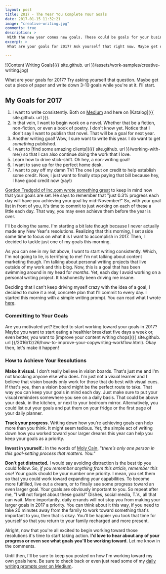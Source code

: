 ```yaml
---
layout: post
title: 2017 - The Year You Complete Your Goals
date: 2017-01-15 11:32:21
image: "creative-writing.jpg"
comments: true
description: >
 With the new year comes new goals. These could be goals for your business, personal life, or health. Either way, read on to find ways to help you outline and start working toward achieving your 2017 resolutions.
excerpt: >
 What are your goals for 2017? Ask yourself that right now. Maybe get out a piece of paper and write down 3-10 goals. I'll start.

---
```


![Content Writing Goals]({{ site.github. url }}/assets/work-samples/creative-writing.jpg)

What are your goals for 2017? Try asking yourself that question. Maybe get out a piece of paper and write down 3-10 goals while you're at it. I'll start.


## My Goals for 2017

1. I want to write consistently. Both on [Medium](https://medium.com/@KT_a_Gilbert) and here on [Katalog]({{ site.github. url }}).
2. In that vein, I want to begin work on a novel. Whether that be a fiction, non-fiction, or even a book of poetry. I don't know yet. Notice that I don't say I want to publish that novel. That will be a goal for next year.
3. Another writing goal! Wow, I sure want to write this year. I do want to get *something* published.
4. I want to [find some amazing clients](({{ site.github. url }}/working-with-me/) so that I can also continue doing the work that I love.
5. Learn how to drive stick-shift. Oh hey, a non-writing goal!
6. I want to save up for the perfect home desk.
7. I want to pay off my damn TV! The one I put on credit to help establish some credit. Now, I just want to finally stop paying that bill because hey, I have good credit now (yay!)

[Gordon Tredgold of Inc.com wrote something great](http://www.inc.com/gordon-tredgold/5-things-to-remember-when-setting-your-2017-goals.html) to keep in mind now that your goals are set. He says to remember that "just 0.3% progress each day will have you achieving your goal by mid-November!" So, with your goal list in front of you, it's time to commit to just working on each of these a little each day. That way, you may even achieve them before the year is over.

I'll be doing the same. I'm starting a bit late though because I never actually made any New Year's resolutions. Realizing that this morning, I set aside some time to focus on what it is I want to accomplish in 2017. Then, I decided to tackle just one of my goals this morning.

As you can see in my list above, I want to start writing consistently. Which, I'm not going to lie, is terrifying to me! I'm not talking about content marketing though. I'm talking about personal writing projects that live outside of my work and this blog. Now, this is a goal that has been swimming around in my head for *months*. Yet, each day I avoid working on a personal writing project. It hashonestly been driving me insane.

Deciding that I can't keep driving myself crazy with the idea of a goal, I decided to make it a real, concrete plan that I'll commit to every day. I started this morning with a simple writing prompt. You can read what I wrote [here](https://medium.com/@KT_a_Gilbert/getting-back-to-me-5a23d8d8832c#.ys9fqoi6p).

### Committing to Your Goals
Are you motivated yet? Excited to start working toward your goals in 2017? Maybe you want to start eating a healthier breakfast five days a week or, even better, you want to [improve your content writing chops]({{ site.github. url }}/2016/12/26/how-to-improve-your-copywriting-workflow.html). Okay then, let's make it happen!

### How to Achieve Your Resolutions

**Make it visual.** I don't really believe in vision boards. That's just me and I'm not knocking anyone else who does. I'm just not a visual learner and I believe that vision boards only work for those that do best with visual cues. If that's you, then a vision board might be the perfect route to take. That way you can keep your goals in mind each day. Just make sure to put your visual reminders somewhere you see on a daily basis. That could be above your desk, in the kitchen, or next to your bedroom mirror. Alternatively, you could list out your goals and put them on your fridge or the first page of your daily planner.

**Track your progress.** Writing down how you're achieving goals can help more than you think. It might seem tedious. Yet, the simple act of writing down how you worked toward your larger dreams this year can help you keep your goals as a priority.

**Invest in yourself.**: In the words of [Moly Cain](http://www.forbes.com/sites/glassheel/2013/03/14/6-ways-to-achieve-any-goal/2/#4a7b6f593c71), "*there’s only one person in this goal-setting process that matters. You."*

**Don't get distracted.** I would say avoiding distraction is the best tip you could follow. So, *if you remember anything from this article, remember this one!* Your goals should be your number one priority. I mean, you set them so that you could work toward expanding your capabilities. To become more fulfilled, live out a dream, or to finally see some progress toward an even larger goal. Your goals are obviously important to you. So repeat after me, "I will not forget about these goals!" Dishes, social media, T.V., all that can wait. More importantly, daily errands will not stop you from making your larger goals in 2017 a priority. You can think about it this way, if you need to take 20 minutes away from the family to work toward something that's important to you, then that is okay. You'll be happier you took that time for yourself so that you return to your family recharged and more present.

Alright, now that you're all excited to begin working toward those resolutions it's time to start taking action. **I'd love to hear about any of your progress or even see what goals you'll be working toward.** Let me know in the comments.

Until then, I'll be sure to keep you posted on how I'm working toward my own goals here. Be sure to check back or even just read some of my [daily writing prompts over on Medium](https://medium.com/@KT_a_Gilbert).
